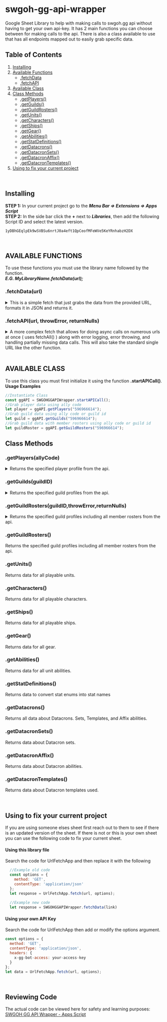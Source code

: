 # swgoh-gg-api-wrapper
Google Sheet Library to help with making calls to swgoh.gg api without having to get your own api-key. It has 2 main functions you can choose between for making calls to the api. There is also a class available to use that has all endpoints mapped out to easily grab specific data.

## Table of Contents
1. [Installing](#installing)
2. [Available Functions](#available-functions)
   - [.fetchData](#fetchdataurl)
   - [.fetchAPI](#fetchapiurl-throwerror-returnnulls)
3. [Available Class](#available-class)
4. [Class Methods](#class-methods)
   - [.getPlayers()](#getplayersallycode)
   - [.getGuilds()](#getguildsguildid)
   - [.getGuildRosters()](#getguildrostersguildidthrowerrorreturnnulls)
   - [.getUnits()](#getunits)
   - [.getCharacters()](#getcharacters)
   - [.getShips()](#getships)
   - [.getGear()](#getgear)
   - [.getAbilities()](#getabilities)
   - [.getStatDefinitions()](#getstatdefinitions)
   - [.getDatacrons()](#getdatacrons)
   - [.getDatacronSets()](#getdatacronsets)
   - [.getDatacronAffix()](#getdatacronaffix)
   - [.getDatacronTemplates()](#getdatacrontemplates)
5. [Using to fix your current project](#using-to-fix-your-current-project)

<br />

## Installing
**STEP 1:** In your current project go to the ***Menu Bar => Extensions => Apps Script***\
**STEP 2:** In the side bar click the **+** next to ***Libraries***, then add the following Script ID and select the latest version.
```
1yDBhGEqlpEk9wSVBSu6nrtJ0a4eft1QpCeofMFeWVe5KeYRnhabzH2DX
```

<br />

## AVAILABLE FUNCTIONS
To use these functions you must use the library name followed by the function.\
***E.G. MyLibraryName.fetchData(url);***

### .fetchData(url)
<details><summary>This is a simple fetch that just grabs the data from the provided URL, formats it in JSON and returns it.</summary>

#### Parameters
`url` _String_\
The full url (endpoint) to get the data from.

```js
  let player = SWGOHGGAPIWrapper.fetchData("https://swgoh.gg/api/player/596966614");
  let units = SWGOHGGAPIWrapper.fetchData("https://swgoh.gg/api/units");
```
</details>

### .fetchAPI(url, throwError, returnNulls)
<details><summary>A more complex fetch that allows for doing async calls on numerous urls at once ( uses fetchAll() ) along with error logging, error throwing, and handling partially missing data calls. This will also take the standard single URL like the other function.</summary>

#### Parameters
`url` _String or Array_\
The full url (endpoint) to get the data from.

`throwError` _Bool_ | **Optional**\
Flag to indicate throwing an error if a guild member has a null ally code. Default is true.

`returnNulls` _Bool_ | **Optional**\
Flag to indicate returning null for player profiles that have a null ally code. Default is false.
  
```js
  let guild = ggAPI.getGuildRosters("596966614");
  let guilds = ggAPI.getGuildRosters(["xsafGSFSfsad-Gdsa","987654321"]);
```
</details>

<br />


## AVAILABLE CLASS
To use this class you must first initialize it using the function **.startAPICall()**.\
**Usage Examples**
```js
//Instantiate Class
const ggAPI = SWGOHGGAPIWrapper.startAPICall();
//Grab player data using ally code
let player = ggAPI.getPlayers("596966614");
//Grab guild data using ally code or guild id
let guild = ggAPI.getGuilds("596966614");
//Grab guild data with member rosters using ally code or guild id
let guildRoster = ggAPI.getGuildRosters("596966614");
```

## Class Methods

### .getPlayers(allyCode)
<details><summary>Returns the specified player profile from the api.</summary>

#### Parameters
`allyCode` _String or Array_\
List of player ally code(s) to retrieve data for.

```js
  let player = ggAPI.getPlayers("596966614");
  let players = ggAPI.getPlayers(["123456789","987654321"]);
```
</details>


### .getGuilds(guildID)
<details><summary>Returns the specified guild profiles from the api.</summary>
  
#### Parameters
`guildID` _String or Array_\
List of guild id(s) or ally code(s) to retrieve guild data for.

```js
  let guild = ggAPI.getGuilds("596966614");
  let guilds = ggAPI.getGuilds(["xsafGSFSfsad-Gdsa","987654321"]);
```
</details>


### .getGuildRosters(guildID,throwError,returnNulls)
<details><summary>Returns the specified guild profiles including all member rosters from the api.</summary>
  
#### Parameters
`guildID` _String or Array_\
List of guild id(s) or ally code(s) to retrieve guild data for.

`throwError` _Bool_ | **Optional**\
Flag to indicate throwing an error if a guild member has a null ally code. Default is true.

`returnNulls` _Bool_ | **Optional**\
Flag to indicate returning null for player profiles that have a null ally code. Default is false.
  
```js
  let guild = ggAPI.getGuildRosters("596966614");
  let guilds = ggAPI.getGuildRosters(["xsafGSFSfsad-Gdsa","987654321"]);
```
</details>

### .getGuildRosters()
Returns the specified guild profiles including all member rosters from the api.

### .getUnits()
Returns data for all playable units.

### .getCharacters()
Returns data for all playable characters.

### .getShips()
Returns data for all playable ships.

### .getGear()
Returns data for all gear.

### .getAbilities()
Returns data for all unit abilities.
    
### .getStatDefinitions()
Returns data to convert stat enums into stat names

### .getDatacrons()
Returns all data about Datacrons. Sets, Templates, and Affix abilities.

### .getDatacronSets()
Returns data about Datacron sets.

### .getDatacronAffix()
Returns data about Datacron abilities.

### .getDatacronTemplates()
Returns data about Datacron templates used.

<br />

## Using to fix your current project
If you are using someone elses sheet first reach out to them to see if there is an updated version of the sheet. If there is not or this is your own sheet you can use the following code to fix your current sheet.

#### Using this library file
Search the code for UrlFetchApp and then replace it with the following
```js
  //Example old code
  const options = {
    method: 'GET',
    contentType: 'application/json'
  };
  let response = UrlFetchApp.fetch(url, options);
  
  //Example new code
  let response = SWGOHGGAPIWrapper.fetchData(link)
```

#### Using your own API Key
Search the code for UrlFetchApp then add or modify the options argument.
```js
const options = {
  method: 'GET',
  contentType: 'application/json',
  headers: {
    x-gg-bot-access: your-access-key
  }
};
let data = UrlFetchApp.fetch(url, options);
```

<br />

## Reviewing Code
The actual code can be viewed here for safety and learning purposes: [SWGOH GG API Wrapper - Apps Script](https://script.google.com/home/projects/1yDBhGEqlpEk9wSVBSu6nrtJ0a4eft1QpCeofMFeWVe5KeYRnhabzH2DX/edit)
